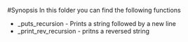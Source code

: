 #Synopsis
In this folder you can find the following functions

+ _puts_recursion - Prints a string followed by a new line
+ _print_rev_recursion - pritns a  reversed string
